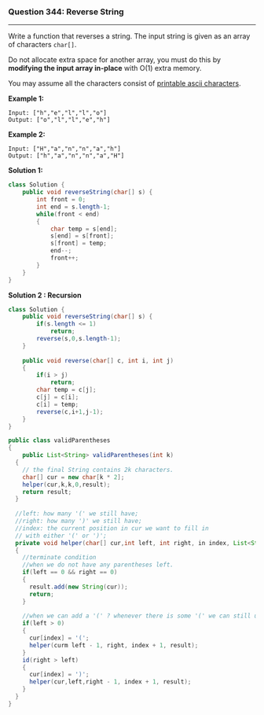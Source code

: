 ### Question 344: Reverse String
---

Write a function that reverses a string. The input string is given as an array of characters `char[]`.

Do not allocate extra space for another array, you must do this by **modifying the input array in-place** with O(1) extra memory.

You may assume all the characters consist of [printable ascii characters](https://en.wikipedia.org/wiki/ASCII#Printable_characters).

 

**Example 1:**

```
Input: ["h","e","l","l","o"]
Output: ["o","l","l","e","h"]
```

**Example 2:**

```
Input: ["H","a","n","n","a","h"]
Output: ["h","a","n","n","a","H"]
```

**Solution 1:**

```java
class Solution {
    public void reverseString(char[] s) {
        int front = 0;
        int end = s.length-1;
        while(front < end)
        {
            char temp = s[end];
            s[end] = s[front];
            s[front] = temp;
            end--;
            front++;
        }
    }
}
```

**Solution 2 : Recursion**

```java
class Solution {
    public void reverseString(char[] s) {
        if(s.length <= 1)
            return;
        reverse(s,0,s.length-1);
    }
    
    public void reverse(char[] c, int i, int j)
    {
        if(i > j)
            return;
        char temp = c[j];
        c[j] = c[i];
        c[i] = temp;
        reverse(c,i+1,j-1);
    }
}
```

```java
public class validParentheses
{
	public List<String> validParentheses(int k)
  {
    // the final String contains 2k characters.
    char[] cur = new char[k * 2];
    helper(cur,k,k,0,result);
    return result;
  }
  
  //left: how many '(' we still have;
  //right: how many ')' we still have;
  //index: the current position in cur we want to fill in
  // with either '(' or ')';
  private void helper(char[] cur,int left, int right, in index, List<String> result)
  {
    //terminate condition
    //when we do not have any parentheses left.
    if(left == 0 && right == 0)
    {
      result.add(new String(cur));
      return;
    }
    
    //when we can add a '(' ? whenever there is some '(' we can still use.
    if(left > 0)
    {
      cur[index] = '(';
      helper(curm left - 1, right, index + 1, result);
    }
    id(right > left)
    {
      cur[index] = ')';
      helper(cur,left,right - 1, index + 1, result);
    }
  } 
}
```


